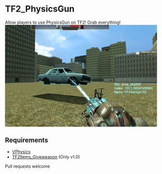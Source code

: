 # TF2_PhysicsGun
Allow players to use PhysicsGun on TF2! Grab everything!
![Screenshot](https://raw.githubusercontent.com/BattlefieldDuck/TF2_PhysicsGun/master/screenshot.png)
## Requirements
- [VPhysics](https://forums.alliedmods.net/showthread.php?t=136350)
- [TF2Items_Giveweapon](https://forums.alliedmods.net/showthread.php?p=1337899) (Only v1.0)

Pull requests welcome
